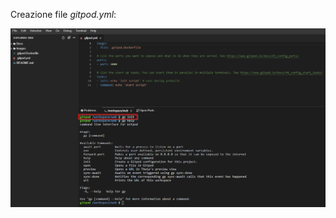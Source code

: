 Creazione file *gitpod.yml*:

![gp init](https://github.com/nfirmani/web/blob/d2f8dffecb432490cc07a6820e5f57744fa530ad/Images/ch01/01.001-creazione-file-gitpod.png)